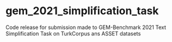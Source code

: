 # gem_2021_simplification_task
Code release for submission made to GEM-Benchmark 2021 Text Simplification Task on TurkCorpus ans ASSET datasets
